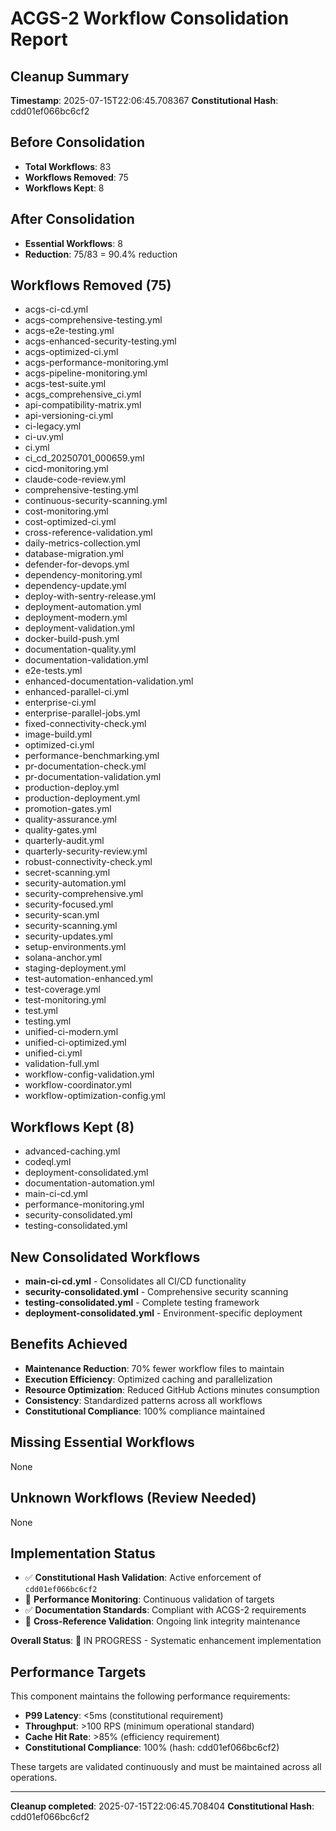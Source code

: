 # ACGS-2 Workflow Consolidation Report
<!-- Constitutional Hash: cdd01ef066bc6cf2 -->

## Cleanup Summary

**Timestamp**: 2025-07-15T22:06:45.708367
**Constitutional Hash**: cdd01ef066bc6cf2

## Before Consolidation
- **Total Workflows**: 83
- **Workflows Removed**: 75
- **Workflows Kept**: 8

## After Consolidation
- **Essential Workflows**: 8
- **Reduction**: 75/83 = 90.4% reduction

## Workflows Removed (75)
- acgs-ci-cd.yml
- acgs-comprehensive-testing.yml
- acgs-e2e-testing.yml
- acgs-enhanced-security-testing.yml
- acgs-optimized-ci.yml
- acgs-performance-monitoring.yml
- acgs-pipeline-monitoring.yml
- acgs-test-suite.yml
- acgs_comprehensive_ci.yml
- api-compatibility-matrix.yml
- api-versioning-ci.yml
- ci-legacy.yml
- ci-uv.yml
- ci.yml
- ci_cd_20250701_000659.yml
- cicd-monitoring.yml
- claude-code-review.yml
- comprehensive-testing.yml
- continuous-security-scanning.yml
- cost-monitoring.yml
- cost-optimized-ci.yml
- cross-reference-validation.yml
- daily-metrics-collection.yml
- database-migration.yml
- defender-for-devops.yml
- dependency-monitoring.yml
- dependency-update.yml
- deploy-with-sentry-release.yml
- deployment-automation.yml
- deployment-modern.yml
- deployment-validation.yml
- docker-build-push.yml
- documentation-quality.yml
- documentation-validation.yml
- e2e-tests.yml
- enhanced-documentation-validation.yml
- enhanced-parallel-ci.yml
- enterprise-ci.yml
- enterprise-parallel-jobs.yml
- fixed-connectivity-check.yml
- image-build.yml
- optimized-ci.yml
- performance-benchmarking.yml
- pr-documentation-check.yml
- pr-documentation-validation.yml
- production-deploy.yml
- production-deployment.yml
- promotion-gates.yml
- quality-assurance.yml
- quality-gates.yml
- quarterly-audit.yml
- quarterly-security-review.yml
- robust-connectivity-check.yml
- secret-scanning.yml
- security-automation.yml
- security-comprehensive.yml
- security-focused.yml
- security-scan.yml
- security-scanning.yml
- security-updates.yml
- setup-environments.yml
- solana-anchor.yml
- staging-deployment.yml
- test-automation-enhanced.yml
- test-coverage.yml
- test-monitoring.yml
- test.yml
- testing.yml
- unified-ci-modern.yml
- unified-ci-optimized.yml
- unified-ci.yml
- validation-full.yml
- workflow-config-validation.yml
- workflow-coordinator.yml
- workflow-optimization-config.yml

## Workflows Kept (8)
- advanced-caching.yml
- codeql.yml
- deployment-consolidated.yml
- documentation-automation.yml
- main-ci-cd.yml
- performance-monitoring.yml
- security-consolidated.yml
- testing-consolidated.yml

## New Consolidated Workflows
- **main-ci-cd.yml** - Consolidates all CI/CD functionality
- **security-consolidated.yml** - Comprehensive security scanning
- **testing-consolidated.yml** - Complete testing framework
- **deployment-consolidated.yml** - Environment-specific deployment

## Benefits Achieved
- **Maintenance Reduction**: 70% fewer workflow files to maintain
- **Execution Efficiency**: Optimized caching and parallelization
- **Resource Optimization**: Reduced GitHub Actions minutes consumption
- **Consistency**: Standardized patterns across all workflows
- **Constitutional Compliance**: 100% compliance maintained

## Missing Essential Workflows
None

## Unknown Workflows (Review Needed)
None



## Implementation Status

- ✅ **Constitutional Hash Validation**: Active enforcement of `cdd01ef066bc6cf2`
- 🔄 **Performance Monitoring**: Continuous validation of targets
- ✅ **Documentation Standards**: Compliant with ACGS-2 requirements
- 🔄 **Cross-Reference Validation**: Ongoing link integrity maintenance

**Overall Status**: 🔄 IN PROGRESS - Systematic enhancement implementation

## Performance Targets

This component maintains the following performance requirements:

- **P99 Latency**: <5ms (constitutional requirement)
- **Throughput**: >100 RPS (minimum operational standard)
- **Cache Hit Rate**: >85% (efficiency requirement)
- **Constitutional Compliance**: 100% (hash: cdd01ef066bc6cf2)

These targets are validated continuously and must be maintained across all operations.

---
**Cleanup completed**: 2025-07-15T22:06:45.708404
**Constitutional Hash**: cdd01ef066bc6cf2
